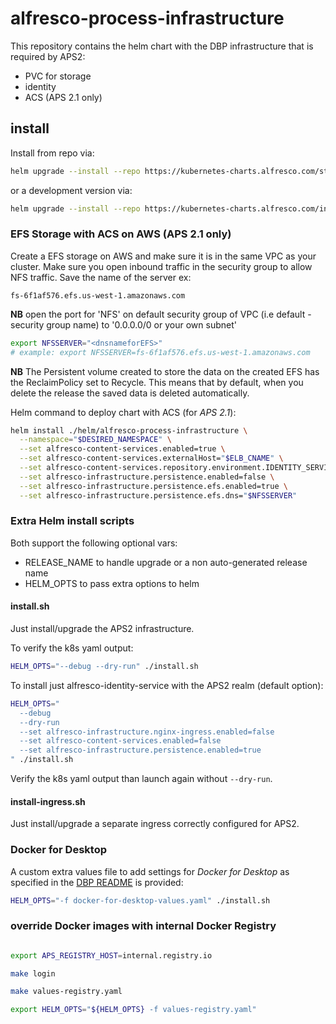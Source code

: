# alfresco-process-infrastructure

This repository contains the helm chart with the DBP infrastructure that is required by APS2:

- PVC for storage
- identity
- ACS (APS 2.1 only)

## install

Install from repo via:

```bash
helm upgrade --install --repo https://kubernetes-charts.alfresco.com/stable infrastructure alfresco-process-infrastructure
```

or a development version via:

```bash
helm upgrade --install --repo https://kubernetes-charts.alfresco.com/incubator infrastructure alfresco-process-infrastructure
```

### EFS Storage with ACS on AWS (APS 2.1 only)

Create a EFS storage on AWS and make sure it is in the same VPC as your cluster. Make sure you open inbound traffic in the security group to allow NFS traffic. Save the name of the server ex:

    fs-6f1af576.efs.us-west-1.amazonaws.com

**NB** open the port for 'NFS' on default security group of VPC (i.e default - security group name) to '0.0.0.0/0 or your own subnet'

```bash
export NFSSERVER="<dnsnameforEFS>"
# example: export NFSSERVER=fs-6f1af576.efs.us-west-1.amazonaws.com
```
**NB** The Persistent volume created to store the data on the created EFS has the ReclaimPolicy set to Recycle.
This means that by default, when you delete the release the saved data is deleted automatically.

Helm command to deploy chart with ACS (for _APS 2.1_):
```bash
helm install ./helm/alfresco-process-infrastructure \
  --namespace="$DESIRED_NAMESPACE" \
  --set alfresco-content-services.enabled=true \
  --set alfresco-content-services.externalHost="$ELB_CNAME" \
  --set alfresco-content-services.repository.environment.IDENTITY_SERVICE_URI="http://$ELB_CNAME/auth" \
  --set alfresco-infrastructure.persistence.enabled=false \
  --set alfresco-infrastructure.persistence.efs.enabled=true \
  --set alfresco-infrastructure.persistence.efs.dns="$NFSSERVER"
```

### Extra Helm install scripts

Both support the following optional vars:

* RELEASE_NAME to handle upgrade or a non auto-generated release name
* HELM_OPTS to pass extra options to helm 

#### install.sh

Just install/upgrade the APS2 infrastructure.

To verify the k8s yaml output:
```bash
HELM_OPTS="--debug --dry-run" ./install.sh
```

To install just alfresco-identity-service with the APS2 realm (default option):

```bash
HELM_OPTS="
  --debug
  --dry-run
  --set alfresco-infrastructure.nginx-ingress.enabled=false
  --set alfresco-content-services.enabled=false
  --set alfresco-infrastructure.persistence.enabled=true
" ./install.sh
```

Verify the k8s yaml output than launch again without `--dry-run`.

#### install-ingress.sh

Just install/upgrade a separate ingress correctly configured for APS2.

### Docker for Desktop 

A custom extra values file to add settings for _Docker for Desktop_ as specified in the [DBP README](https://github.com/Alfresco/alfresco-dbp-deployment#docker-for-desktop---mac) is provided:
```bash
HELM_OPTS="-f docker-for-desktop-values.yaml" ./install.sh
```
### override Docker images with internal Docker Registry

```bash

export APS_REGISTRY_HOST=internal.registry.io

make login

make values-registry.yaml

export HELM_OPTS="${HELM_OPTS} -f values-registry.yaml"
```
